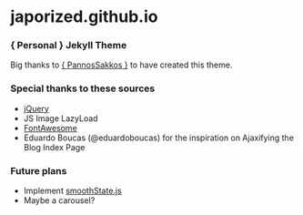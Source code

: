 # japorized.github.io
### { Personal } Jekyll Theme

Big thanks to [{ PannosSakkos }](https://github.com/PanosSakkos/personal-jekyll-theme) to have created this theme.

### Special thanks to these sources
* [jQuery](http://jquery.com)
* JS Image LazyLoad
* [FontAwesome](http://fontawesome.io)
* Eduardo Boucas (@eduardoboucas) for the inspiration on Ajaxifying the Blog Index Page

### Future plans
* Implement [smoothState.js](https://github.com/miguel-perez/smoothState.js)
* Maybe a carousel?